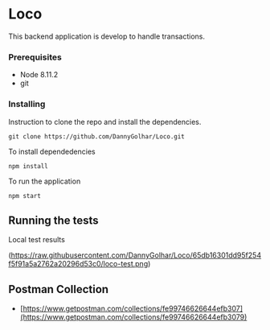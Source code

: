 # Loco

This backend application is develop to handle transactions.

### Prerequisites
* Node 8.11.2
* git

### Installing

Instruction to clone the repo and install the dependencies.

```
git clone https://github.com/DannyGolhar/Loco.git
```

To install dependedencies

```
npm install
```

To run the application

```
npm start
```

## Running the tests

Local test results

(https://raw.githubusercontent.com/DannyGolhar/Loco/65db16301dd95f254f5f91a5a2762a20296d53c0/loco-test.png)

## Postman Collection
* [https://www.getpostman.com/collections/fe99746626644efb307](https://www.getpostman.com/collections/fe99746626644efb3079)



